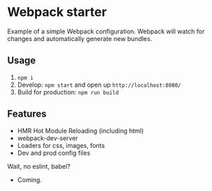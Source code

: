 # Webpack starter

Example of a simple Webpack configuration. Webpack will watch for changes and automatically generate new bundles.

## Usage

1. `npm i`
2. Develop: `npm start` and open up `http://localhost:8080/`
3. Build for production: `npm run build`

## Features
+ HMR Hot Module Reloading (including html)
+ webpack-dev-server
+ Loaders for css, images, fonts
+ Dev and prod config files

Wait, no eslint, babel?
+ Coming.
